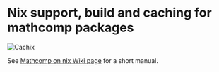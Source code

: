# Nix support, build and caching for mathcomp packages

![Cachix](https://github.com/math-comp/math-comp-nix/workflows/Cachix/badge.svg)

See [Mathcomp on nix Wiki page](https://github.com/math-comp/math-comp/wiki/Using-nix) for a short manual.

